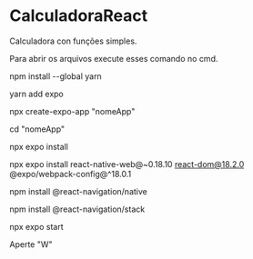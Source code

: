 # CalculadoraReact

Calculadora con funções simples. 

Para abrir os arquivos execute esses comando no cmd.

npm install --global yarn

yarn add expo

npx create-expo-app "nomeApp"

cd "nomeApp"

npx expo install

npx expo install react-native-web@~0.18.10 react-dom@18.2.0 @expo/webpack-config@^18.0.1

npm install @react-navigation/native

npm install @react-navigation/stack

npx expo start

Aperte "W"
